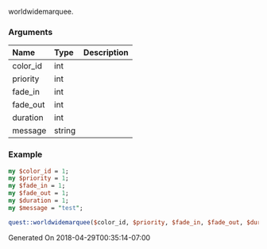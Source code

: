 worldwidemarquee.
### Arguments
**Name**|**Type**|**Description**
:---|:---|:---
color_id|int|
priority|int|
fade_in|int|
fade_out|int|
duration|int|
message|string|

### Example

```perl
my $color_id = 1;
my $priority = 1;
my $fade_in = 1;
my $fade_out = 1;
my $duration = 1;
my $message = "test";

quest::worldwidemarquee($color_id, $priority, $fade_in, $fade_out, $duration, $message); # Returns void
```


Generated On 2018-04-29T00:35:14-07:00